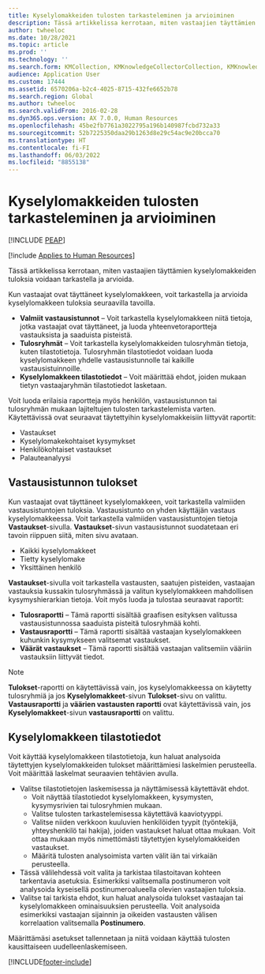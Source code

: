 ```yaml
---
title: Kyselylomakkeiden tulosten tarkasteleminen ja arvioiminen
description: Tässä artikkelissa kerrotaan, miten vastaajien täyttämien kyselylomakkeiden tuloksia voidaan tarkastella ja arvioida.
author: twheeloc
ms.date: 10/28/2021
ms.topic: article
ms.prod: ''
ms.technology: ''
ms.search.form: KMCollection, KMKnowledgeCollectorCollection, KMKnowledgeCollectorUserResults, HcmLearningWorkspace
audience: Application User
ms.custom: 17444
ms.assetid: 6570206a-b2c4-4025-8715-432fe6652b78
ms.search.region: Global
ms.author: twheeloc
ms.search.validFrom: 2016-02-28
ms.dyn365.ops.version: AX 7.0.0, Human Resources
ms.openlocfilehash: 45be2fb7761a3022795a196b140987fcbd732a33
ms.sourcegitcommit: 52b7225350daa29b1263d8e29c54ac9e20bcca70
ms.translationtype: HT
ms.contentlocale: fi-FI
ms.lasthandoff: 06/03/2022
ms.locfileid: "8855138"
---
```

# <a name="view-and-evaluate-the-results-of-questionnaires"></a>Kyselylomakkeiden tulosten tarkasteleminen ja arvioiminen


[!INCLUDE [PEAP](../includes/peap-1.md)]

[!include [Applies to Human Resources](../includes/applies-to-hr.md)]

Tässä artikkelissa kerrotaan, miten vastaajien täyttämien kyselylomakkeiden tuloksia voidaan tarkastella ja arvioida. 

Kun vastaajat ovat täyttäneet kyselylomakkeen, voit tarkastella ja arvioida kyselylomakkeen tuloksia seuraavilla tavoilla.

-   **Valmiit vastausistunnot** – Voit tarkastella kyselylomakkeen niitä tietoja, jotka vastaajat ovat täyttäneet, ja luoda yhteenvetoraportteja vastauksista ja saaduista pisteistä.
-   **Tulosryhmät** – Voit tarkastella kyselylomakkeiden tulosryhmän tietoja, kuten tilastotietoja. Tulosryhmän tilastotiedot voidaan luoda kyselylomakkeen yhdelle vastausistunnolle tai kaikille vastausistuinnoille.
-   **Kyselylomakkeen tilastotiedot** – Voit määrittää ehdot, joiden mukaan tietyn vastaajaryhmän tilastotiedot lasketaan.

Voit luoda erilaisia raportteja myös henkilön, vastausistunnon tai tulosryhmän mukaan lajiteltujen tulosten tarkastelemista varten. Käytettävissä ovat seuraavat täytettyihin kyselylomakkeisiin liittyvät raportit:

-   Vastaukset
-   Kyselylomakekohtaiset kysymykset
-   Henkilökohtaiset vastaukset
-   Palauteanalyysi

## <a name="answer-session-results"></a>Vastausistunnon tulokset

Kun vastaajat ovat täyttäneet kyselylomakkeen, voit tarkastella valmiiden vastausistuntojen tuloksia. Vastausistunto on yhden käyttäjän vastaus kyselylomakkeessa. Voit tarkastella valmiiden vastausistuntojen tietoja **Vastaukset**-sivulla. **Vastaukset**-sivun vastausistunnot suodatetaan eri tavoin riippuen siitä, miten sivu avataan.

-   Kaikki kyselylomakkeet
-   Tietty kyselylomake
-   Yksittäinen henkilö

**Vastaukset**-sivulla voit tarkastella vastausten, saatujen pisteiden, vastaajan vastauksia kussakin tulosryhmässä ja valitun kyselylomakkeen mahdollisen kysymyshierarkian tietoja. Voit myös luoda ja tulostaa seuraavat raportit:

-   **Tulosraportti** – Tämä raportti sisältää graafisen esityksen valitussa vastausistunnossa saaduista pisteitä tulosryhmää kohti.
-   **Vastausraportti** – Tämä raportti sisältää vastaajan kyselylomakkeen kuhunkin kysymykseen valitsemat vastaukset.
-   **Väärät vastaukset** – Tämä raportti sisältää vastaajan valitsemiin vääriin vastauksiin liittyvät tiedot.

> [!NOTE]
> **Tulokset**-raportti on käytettävissä vain, jos kyselylomakkeessa on käytetty tulosryhmiä ja jos **Kyselylomakkeet**-sivun **Tulokset**-sivu on valittu. **Vastausraportti** ja **väärien vastausten raportti** ovat käytettävissä vain, jos **Kyselylomakkeet**-sivun **vastausraportti** on valittu.

## <a name="questionnaire-statistics"></a>Kyselylomakkeen tilastotiedot

Voit käyttää kyselylomakkeen tilastotietoja, kun haluat analysoida täytettyjen kyselylomakkeiden tulokset määrittämiesi laskelmien perusteella. Voit määrittää laskelmat seuraavien tehtävien avulla.

-   Valitse tilastotietojen laskemisessa ja näyttämisessä käytettävät ehdot.
    -   Voit näyttää tilastotiedot kyselylomakkeen, kysymysten, kysymysrivien tai tulosryhmien mukaan.
    -   Valitse tulosten tarkastelemisessa käytettävä kaaviotyyppi.
    -   Valitse niiden verkkoon kuuluvien henkilöiden tyypit (työntekijä, yhteyshenkilö tai hakija), joiden vastaukset haluat ottaa mukaan. Voit ottaa mukaan myös nimettömästi täytettyjen kyselylomakkeiden vastaukset.
    -   Määritä tulosten analysoimista varten välit iän tai virkaiän perusteella.
-   Tässä välilehdessä voit valita ja tarkistaa tilastoitavan kohteen tarkentavia asetuksia. Esimerkiksi valitsemalla postinumeron voit analysoida kyseisellä postinumeroalueella olevien vastaajien tuloksia.
-   Valitse tai tarkista ehdot, kun haluat analysoida tulokset vastaajan tai kyselylomakkeen ominaisuuksien perusteella. Voit analysoida esimerkiksi vastaajan sijainnin ja oikeiden vastausten välisen korrelaation valitsemalla **Postinumero**.

Määrittämäsi asetukset tallennetaan ja niitä voidaan käyttää tulosten kausittaiseen uudelleenlaskemiseen.

[!INCLUDE[footer-include](../includes/footer-banner.md)]
